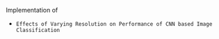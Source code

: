 Implementation of
* `Effects of Varying Resolution on Performance of CNN based Image Classification`
